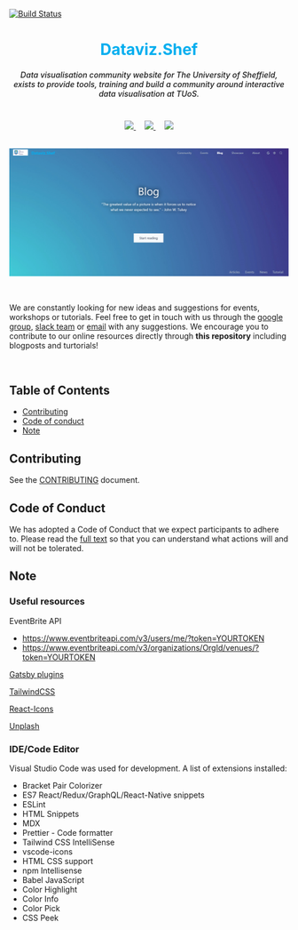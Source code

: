 [![Build Status](https://travis-ci.com/researchdata-sheffield/dataviz-hub2.svg?branch=master)](https://travis-ci.com/researchdata-sheffield/dataviz-hub2)


<center>
<h1 style="color: #00aeef"> Dataviz.Shef </h1>
<h5 style="font-weight: 500">Data visualisation community website for The University of Sheffield, exists to provide tools, training and build a community around interactive data visualisation at TUoS.</h5>
</center>

<br />

<div align="center">
  <a href="https://shef-dataviz.slack.com" target="_blank" rel="noopener noreferrer">
    <img src="https://upload.wikimedia.org/wikipedia/commons/thumb/b/b9/Slack_Technologies_Logo.svg/1280px-Slack_Technologies_Logo.svg.png" width="20%" />
  </a>
  <span width="10%">&nbsp; &nbsp;</span>
  <a href="https://groups.google.com/a/sheffield.ac.uk/forum/?hl=en#!forum/shef_dataviz-group" target="_blank" rel="noopener noreferrer">
    <img src="https://upload.wikimedia.org/wikipedia/commons/5/53/Google_%22G%22_Logo.svg" width="5%" />
  </a>
    <span width="10%">&nbsp; &nbsp;</span>
  <a href="mailto:rdm@sheffield.ac.uk" target="_blank" rel="noopener noreferrer">
    <img src="https://upload.wikimedia.org/wikipedia/commons/7/75/Antu-mail-folder-sent-16.svg" width="5%" />
  </a>
</div>


<br />


![Fig1](./src/images/readme/Fig1.png)

<br />

We are constantly looking for new ideas and suggestions for events, workshops or tutorials. Feel free to get in touch with us through the [google group](https://groups.google.com/a/sheffield.ac.uk/forum/?hl=en#!forum/shef_dataviz-group), [slack team](https://shef-dataviz.slack.com) or [email](mailto:rdm@sheffield.ac.uk) with any suggestions. We encourage you to contribute to our online resources directly through **this repository** including blogposts and turtorials!



<br />

## Table of Contents

 - <a href="#contributing">Contributing</a>
 - <a href="#code-of-conduct">Code of conduct</a>
 - <a href="#note">Note</a>


## Contributing
See the [CONTRIBUTING](./CONTRIBUTING.md) document.

## Code of Conduct
We has adopted a Code of Conduct that we expect participants to adhere to. Please read the [full text](./CODE-OF-CONDUCT.md) so that you can understand what actions will and will not be tolerated.

## Note

### Useful resources

EventBrite API 
+ https://www.eventbriteapi.com/v3/users/me/?token=YOURTOKEN
+ https://www.eventbriteapi.com/v3/organizations/OrgId/venues/?token=YOURTOKEN

[Gatsby plugins](https://www.gatsbyjs.org/plugins/)

[TailwindCSS](https://tailwindcss.com/docs/preflight)

[React-Icons](https://react-icons.netlify.com/#/)

[Unplash](https://unsplash.com/)

### IDE/Code Editor
Visual Studio Code was used for development.
A list of extensions installed:
  - Bracket Pair Colorizer
  - ES7 React/Redux/GraphQL/React-Native snippets
  - ESLint
  - HTML Snippets
  - MDX
  - Prettier - Code formatter
  - Tailwind CSS IntelliSense
  - vscode-icons
  - HTML CSS support
  - npm Intellisense
  - Babel JavaScript
  - Color Highlight
  - Color Info
  - Color Pick
  - CSS Peek

